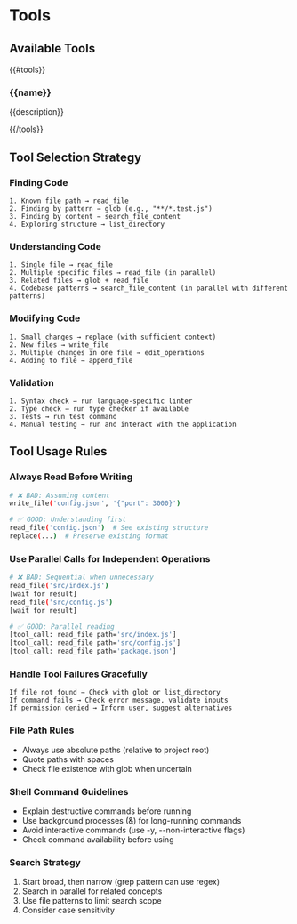 # Tools

## Available Tools

{{#tools}}
### {{name}}
{{description}}

{{/tools}}

## Tool Selection Strategy

### Finding Code
```
1. Known file path → read_file
2. Finding by pattern → glob (e.g., "**/*.test.js")
3. Finding by content → search_file_content
4. Exploring structure → list_directory
```

### Understanding Code
```
1. Single file → read_file
2. Multiple specific files → read_file (in parallel)
3. Related files → glob + read_file
4. Codebase patterns → search_file_content (in parallel with different patterns)
```

### Modifying Code
```
1. Small changes → replace (with sufficient context)
2. New files → write_file
3. Multiple changes in one file → edit_operations
4. Adding to file → append_file
```

### Validation
```
1. Syntax check → run language-specific linter
2. Type check → run type checker if available
3. Tests → run test command
4. Manual testing → run and interact with the application
```

## Tool Usage Rules

### Always Read Before Writing
```bash
# ❌ BAD: Assuming content
write_file('config.json', '{"port": 3000}')

# ✅ GOOD: Understanding first
read_file('config.json')  # See existing structure
replace(...)  # Preserve existing format
```

### Use Parallel Calls for Independent Operations
```bash
# ❌ BAD: Sequential when unnecessary
read_file('src/index.js')
[wait for result]
read_file('src/config.js')
[wait for result]

# ✅ GOOD: Parallel reading
[tool_call: read_file path='src/index.js']
[tool_call: read_file path='src/config.js']
[tool_call: read_file path='package.json']
```

### Handle Tool Failures Gracefully
```
If file not found → Check with glob or list_directory
If command fails → Check error message, validate inputs
If permission denied → Inform user, suggest alternatives
```

### File Path Rules
- Always use absolute paths (relative to project root)
- Quote paths with spaces
- Check file existence with glob when uncertain

### Shell Command Guidelines
- Explain destructive commands before running
- Use background processes (&) for long-running commands
- Avoid interactive commands (use -y, --non-interactive flags)
- Check command availability before using

### Search Strategy
1. Start broad, then narrow (grep pattern can use regex)
2. Search in parallel for related concepts
3. Use file patterns to limit search scope
4. Consider case sensitivity